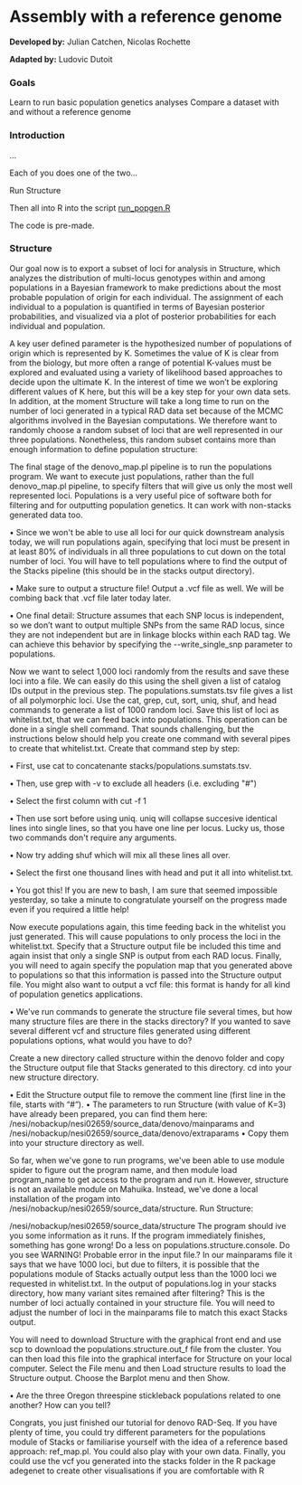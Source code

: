 # Assembly with a reference genome

**Developed by:** Julian Catchen, Nicolas Rochette

**Adapted by:** Ludovic Dutoit

### Goals
Learn to run basic population genetics analyses
Compare a dataset with and without a reference genome


### Introduction

...

Each of you does one of the two...

Run Structure

Then all into R into the script [run_popgen.R](run_popgen.R)

The code is pre-made.

### Structure
Our goal now is to export a subset of loci for analysis in Structure, which analyzes the distribution of multi-locus genotypes within and among populations in a Bayesian framework to make predictions about the most probable population of origin for each individual. The assignment of each individual to a population is quantified in terms of Bayesian posterior probabilities, and visualized via a plot of posterior probabilities for each individual and population.

A key user defined parameter is the hypothesized number of populations of origin which is represented by K. Sometimes the value of K is clear from from the biology, but more often a range of potential K-values must be explored and evaluated using a variety of likelihood based approaches to decide upon the ultimate K. In the interest of time we won’t be exploring different values of K here, but this will be a key step for your own data sets. In addition, at the moment Structure will take a long time to run on the number of loci generated in a typical RAD data set because of the MCMC algorithms involved in the Bayesian computations. We therefore want to randomly choose a random subset of loci that are well represented in our three populations. Nonetheless, this random subset contains more than enough information to define population structure:

The final stage of the denovo_map.pl pipeline is to run the populations program. We want to execute just populations, rather than the full denovo_map.pl pipeline, to specify filters that will give us only the most well represented loci. Populations is a very useful pice of software both for filtering and for outputting population genetics. It can work with non-stacks generated data too.

• Since we won't be able to use all loci for our quick downstream analysis today, we will run populations again, specifying that loci must be present in at least 80% of individuals in all three populations to cut down on the total number of loci. You will have to tell populations where to find the output of the Stacks pipeline (this should be in the stacks output directory).

• Make sure to output a structure file! Output a .vcf file as well. We will be combing back that .vcf file later today later.

• One final detail: Structure assumes that each SNP locus is independent, so we don’t want to output multiple SNPs from the same RAD locus, since they are not independent but are in linkage blocks within each RAD tag. We can achieve this behavior by specifying the --write_single_snp parameter to populations.

Now we want to select 1,000 loci randomly from the results and save these loci into a file. We can easily do this using the shell given a list of catalog IDs output in the previous step. The populations.sumstats.tsv file gives a list of all polymorphic loci. Use the cat, grep, cut, sort, uniq, shuf, and head commands to generate a list of 1000 random loci. Save this list of loci as whitelist.txt, that we can feed back into populations. This operation can be done in a single shell command. That sounds challenging, but the instructions below should help you create one command with several pipes to create that whitelist.txt. Create that command step by step:

• First, use cat to concatenante stacks/populations.sumstats.tsv.

• Then, use grep with -v to exclude all headers (i.e. excluding "#")

• Select the first column with cut -f 1

• Then use sort before using uniq. uniq will collapse succesive identical lines into single lines, so that you have one line per locus. Lucky us, those two commands don't require any arguments.

• Now try adding shuf which will mix all these lines all over.

• Select the first one thousand lines with head and put it all into whitelist.txt.

• You got this! If you are new to bash, I am sure that seemed impossible yesterday, so take a minute to congratulate yourself on the progress made even if you required a little help!

Now execute populations again, this time feeding back in the whitelist you just generated. This will cause populations to only process the loci in the whitelist.txt. Specify that a Structure output file be included this time and again insist that only a single SNP is output from each RAD locus. Finally, you will need to again specify the population map that you generated above to populations so that this information is passed into the Structure output file. You might also want to output a vcf file: this format is handy for all kind of population genetics applications.

• We've run commands to generate the structure file several times, but how many structure files are there in the stacks directory? If you wanted to save several different vcf and structure files generated using different populations options, what would you have to do?

Create a new directory called structure within the denovo folder and copy the Structure output file that Stacks generated to this directory. cd into your new structure directory.

• Edit the Structure output file to remove the comment line (first line in the file, starts with “#”).
• The parameters to run Structure (with value of K=3) have already been prepared, you can find them here: /nesi/nobackup/nesi02659/source_data/denovo/mainparams and /nesi/nobackup/nesi02659/source_data/denovo/extraparams
• Copy them into your structure directory as well.

So far, when we've gone to run programs, we've been able to use module spider to figure out the program name, and then module load program_name to get access to the program and run it. However, structure is not an available module on Mahuika. Instead, we've done a local installation of the progam into /nesi/nobackup/nesi02659/source_data/structure. Run Structure:

 /nesi/nobackup/nesi02659/source_data/structure
The program should ive you some information as it runs. If the program immediately finishes, something has gone wrong! Do a less on populations.structure.console. Do you see WARNING! Probable error in the input file.? In our mainparams file it says that we have 1000 loci, but due to filters, it is possible that the populations module of Stacks actually output less than the 1000 loci we requested in whitelist.txt. In the output of populations.log in your stacks directory, how many variant sites remained after filtering? This is the number of loci actually contained in your structure file. You will need to adjust the number of loci in the mainparams file to match this exact Stacks output.

You will need to download Structure with the graphical front end and use scp to download the populations.structure.out_f file from the cluster. You can then load this file into the graphical interface for Structure on your local computer. Select the File menu and then Load structure results to load the Structure output. Choose the Barplot menu and then Show.

• Are the three Oregon threespine stickleback populations related to one another? How can you tell?

Congrats, you just finished our tutorial for denovo RAD-Seq. If you have plenty of time, you could try different parameters for the populations module of Stacks or familiarise yourself with the idea of a reference based approach: ref_map.pl. You could also play with your own data. Finally, you could use the vcf you generated into the stacks folder in the R package adegenet to create other visualisations if you are comfortable with R
